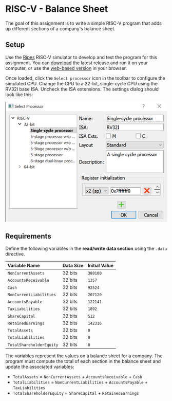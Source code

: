 # RISC-V - Balance Sheet

The goal of this assignment is to write a simple RISC-V program that adds up different sections of a company's balance sheet.

## Setup

Use the [Ripes](https://github.com/mortbopet/Ripes) RISC-V simulator to develop and test the program for this assignment. You can [download](https://github.com/mortbopet/Ripes/releases) the latest release and run it on your computer, or use the [web-based version](https://ripes.me) in your browser.

Once loaded, click the `Select processor` icon in the toolbar to configure the simulated CPU. Change the CPU to a 32-bit, single-cycle CPU using the RV32I base ISA. Uncheck the ISA extensions. The settings dialog should look like this:

![](./ripes-cpu.png)

## Requirements

Define the following variables in the **read/write data section** using the `.data` directive.

| Variable Name | Data Size | Initial Value |
|:----|:--|:--|
| `NonCurrentAssets` | 32 bits | `380100` |
| `AccountsReceivable` | 32 bits | `1357` |
| `Cash` | 32 bits | `92524` |
| `NonCurrentLiabilities` | 32 bits | `207120` |
| `AccountsPayable`| 32 bits | `122141` |
| `TaxLiabilities` | 32 bits | `1892` |
| `ShareCapital` | 32 bits | `512` |
| `RetainedEarnings` | 32 bits | `142316` |
| `TotalAssets` | 32 bits | `0` |
| `TotalLiabilities` | 32 bits | `0` |
| `TotalShareholderEquity` | 32 bits | `0` |

The variables represent the values on a balance sheet for a company. The program must compute the total of each section in the balance sheet and update the associated variables:

- `TotalAssets` = `NonCurrentAssets` + `AccountsReceivable` + `Cash`
- `TotalLiabilities` = `NonCurrentLiabilities` + `AccountsPayable` + `TaxLiabilities`
- `TotalShareholderEquity` = `ShareCapital` + `RetainedEarnings`
